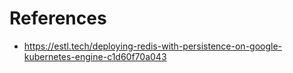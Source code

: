 # References

* https://estl.tech/deploying-redis-with-persistence-on-google-kubernetes-engine-c1d60f70a043



